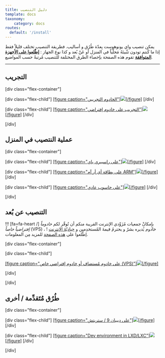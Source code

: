 ```yaml
---
title: دليل التنصيب
template: docs
taxonomy:
    category: docs
routes:
  default: '/install'
---
```


يمكن تنصيب واي يونوهوست بِعدّة طُرُق و أساليب. فطريقة التنصيب تختلف قليلاً فقط إذا ما كُنتم تودون تثّبيتَهُ مَحلّياً في المنزل أو عَنْ بُعد و كذا نوع الجهاز : **[إطّلعوا على الأجهزة المتوافقة](/hardware)**
تقوم هذه الصفحة بإحصاء الطرق المختلفة للتنصيب مُرتبةً حسب المواضيع.

---

## التجريب

[div class="flex-container"]

[div class="flex-child"]
[[figure caption="الخادوم التجريبي"]![](image://logo.png?height=150)[/figure]](/try)
[/div]

[div class="flex-child"]
[[figure caption="التجريب على خادوم إفتراضي"]![](image://virtualbox.png?height=150)[/figure]](/install_on_virtualbox)
[/div]

[/div]

## عملية النتصيب في المنزل

[div class="flex-container"]

[div class="flex-child"]
[[figure caption="على راسبيري باي"]![](image://raspberrypi.jpg?height=150)[/figure]](/install_on_raspberry)
[/div]

[div class="flex-child"]
[[figure caption="على بطاقة أي أر آم ARM"]![](image://olinuxino.jpg?height=150)[/figure]](/install_on_arm_board)
[/div]

[div class="flex-child"]
[[figure caption="على حاسوب عادي"]![](image://computer.png?height=150)[/figure]](/install_iso)
[/div]

[/div]

## التنصيب عن بُعد

!!! [fa=fa-heart /] بإِمكانْ جمعيات مُزَوِّدي الإنترنت القريبة منكم أن تُوفّر لكم *خادوماً إفتراضياً خاصاً* (VPS) ، خادوم يُديره بشرٌ و يحترمُ قيمةَ المُستخدِمين و [حِياديّةَ الإنترنت](https://en.wikipedia.org/wiki/Net_neutrality) ! إطّلعوا على [هذه الصفحة](https://db.ffdn.org/) للمزيد مِن المعلومات.

[div class="flex-container"]

[div class="flex-child"]

[[figure caption="على خادوم مُستضاف أو خادوم إفتراضي خاص (VPS)"]![](image://vps.png?height=150)[/figure]](/install_on_vps)

[/div]

[/div]

## طُرُق مُتَقدِّمة / أخرى

[div class="flex-container"]

[div class="flex-child"]
[[figure caption="على ديبيان 9 / ستريتش"]![](image://debian-logo.png?height=150)[/figure]](/install_on_debian)
[/div]

[div class="flex-child"]
[[figure caption="Dev environment in LXD/LXC"]![](image://lxc.png?height=150)[/figure]](/dev)
[/div]

[/div]
